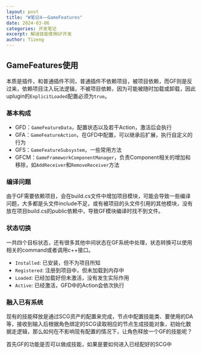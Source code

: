 ```yaml
---
layout: post
title: "W笔记4——GameFeatures"
date: 2024-03-06
categories: 开发笔记
excerpt: 解谜技能使用GF开发
author: Tizeng
---
```


## GameFeatures使用

本质是插件，和普通插件不同，普通插件不依赖项目，被项目依赖，而GF则是反过来，依赖项目注入玩法逻辑，不被项目依赖，因为可能被随时加载或卸载，因此uplugin的`ExplicitLoaded`配置必须为`true`。

### 基本构成

* GFD：`GameFeatureData`，配置状态以及若干Action，激活后会执行
* GFA：`GameFeatureAction`，在GFD中配置，可以继承后扩展，执行自定义的行为
* GFS：`GameFeatureSubsystem`，一些常用方法
* GFCM：`GameFrameworkComponentManager`，负责Component相关的增加和移除，如`AddReceiver`和`RemoveReceiver`方法

### 编译问题

由于GF需要依赖项目，会在build.cs文件中增加项目模块，可能会导致一些编译问题，大多都是头文件include不足，或有被项目的头文件引用的其他模块，没有放在项目build.cs的public依赖中，导致GF模块编译时找不到文件。

### 状态切换

一共四个目标状态，还有很多其他中间状态在GF系统中处理，状态转换可以使用相关的command或者调用c++接口。

* `Installed`: 已安装，但不为项目所知
* `Registered`: 注册到项目中，但未加载到内存中
* `Loaded`: 已经加载好但未激活，没有发生实际作用
* `Active`: 已经激活，GFD中的Action会依次执行

### 融入已有系统

现有的技能释放是通过SCG资产的配置来完成，节点中配置技能类、要使用的DA等，接收到输入后根据角色绑定的SCG读取相应的节点生成技能对象，初始化数据走逻辑，那么如何在不影响现有配置的情况下，让角色释放一个GF的技能呢？

首先GF的功能是否可以做成技能，如果是要如何进入已经配好的SCG中
